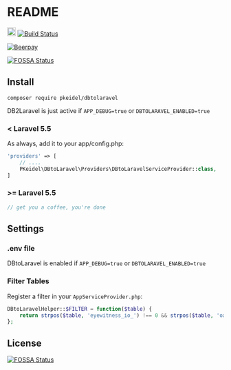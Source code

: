 # README #

<img src="http://forthebadge.com/images/badges/makes-people-smile.svg" height="20px" />
<a href="https://travis-ci.org/PKeidel/dbtolaravel"><img src="https://travis-ci.org/PKeidel/dbtolaravel.svg" alt="Build Status"></a>

[![Beerpay](https://beerpay.io/PKeidel/dbtolaravel/badge.svg?style=flat)](https://beerpay.io/PKeidel/dbtolaravel)

[![FOSSA Status](https://app.fossa.io/api/projects/git%2Bgithub.com%2FPKeidel%2Fdbtolaravel.svg?type=shield)](https://app.fossa.io/projects/git%2Bgithub.com%2FPKeidel%2Fdbtolaravel?ref=badge_shield)

## Install

```shell
composer require pkeidel/dbtolaravel
```
DB2Laravel is just active if `APP_DEBUG=true` or `DBTOLARAVEL_ENABLED=true`

### < Laravel 5.5
As always, add it to your app/config.php:

```php
'providers' => [
    // ....
    PKeidel\DBtoLaravel\Providers\DBtoLaravelServiceProvider::class,
]
```

### \>= Laravel 5.5
```php
// get you a coffee, you're done
```

## Settings
### .env file
DBtoLaravel is enabled if `APP_DEBUG=true` or `DBTOLARAVEL_ENABLED=true` 

### Filter Tables
Register a filter in your `AppServiceProvider.php`:
```php
DBtoLaravelHelper::$FILTER = function($table) {
    return strpos($table, 'eyewitness_io_') !== 0 && strpos($table, 'oauth_') !== 0;
};
```


## License
[![FOSSA Status](https://app.fossa.io/api/projects/git%2Bgithub.com%2FPKeidel%2Fdbtolaravel.svg?type=large)](https://app.fossa.io/projects/git%2Bgithub.com%2FPKeidel%2Fdbtolaravel?ref=badge_large)
